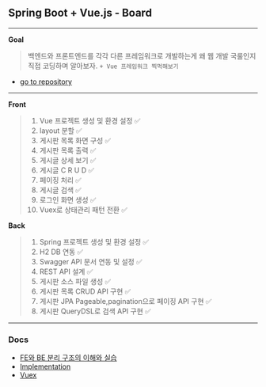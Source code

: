 ## Spring Boot + Vue.js - Board
--- 
**Goal**
> 백엔드와 프론트엔드를 각각 다른 프레임워크로 개발하는게 
왜 웹 개발 국룰인지 직접 코딩하며 알아보자.
> `+ Vue 프레임워크 찍먹해보기`

- [go to repository](https://github.com/ruukr8080/Board)

---
**Front**
>1. Vue 프로젝트 생성 및 환경 설정 ✅ 
>2. layout 분할 ✅
>3. 게시판 목록 화면 구성 ✅
>4. 게시판 목록 출력 ✅
>5. 게시글 상세 보기 ✅
>6. 게시글 C R U D ✅
>7. 페이징 처리 ✅
>8. 게시글 검색 ✅
>9. 로그인 화면 생성 ✅
>10. Vuex로 상태관리 패턴 전환 ✅

**Back**
>1. Spring 프로젝트 생성 및 환경 설정 ✅
>2. H2 DB 연동 ✅
>3. Swagger API 문서 연동 및 설정 ✅
>4. REST API 설계 ✅
>5. 게시판 소스 파일 생성 ✅
>6. 게시판 목록 CRUD API 구현 ✅
>7. 게시판 JPA Pageable,pagination으로 페이징 API 구현 ✅
>8. 게시판 QueryDSL로 검색 API 구현 ✅
---
### Docs
- [FE와 BE 분리 구조의 이해와 실습]()
- [Implementation]()
- [Vuex]()
